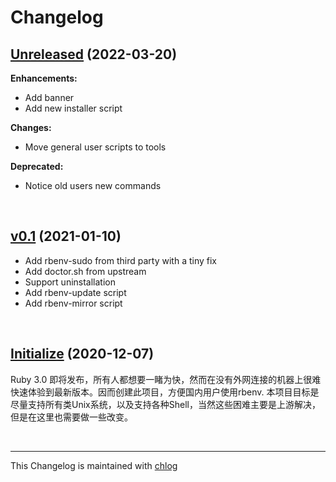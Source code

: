 # Changelog

## [Unreleased](#) (2022-03-20)

**Enhancements:**

- Add banner
- Add new installer script

**Changes:**

- Move general user scripts to tools

**Deprecated:**

- Notice old users new commands

<br>

## [v0.1](#) (2021-01-10)

- Add rbenv-sudo from third party with a tiny fix
- Add doctor.sh from upstream
- Support uninstallation
- Add rbenv-update script
- Add rbenv-mirror script

<br>

## [Initialize](#) (2020-12-07)

Ruby 3.0 即将发布，所有人都想要一睹为快，然而在没有外网连接的机器上很难快速体验到最新版本。因而创建此项目，方便国内用户使用rbenv. 本项目目标是尽量支持所有类Unix系统，以及支持各种Shell，当然这些困难主要是上游解决，但是在这里也需要做一些改变。

<br>

<hr>

This Changelog is maintained with [chlog](https://github.com/ccmywish/chlog)

